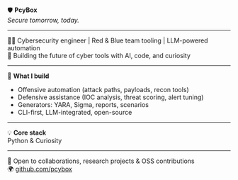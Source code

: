 🛡️ **PcyBox**  
*Secure tomorrow, today.*

---

👨‍💻 Cybersecurity engineer | Red & Blue team tooling | LLM-powered automation  
🧠 Building the future of cyber tools with AI, code, and curiosity

---

🚀 **What I build**  
- Offensive automation (attack paths, payloads, recon tools)  
- Defensive assistance (IOC analysis, threat scoring, alert tuning)  
- Generators: YARA, Sigma, reports, scenarios  
- CLI-first, LLM-integrated, open-source

---

💡 **Core stack**  
Python & Curiosity

---

🤝 Open to collaborations, research projects & OSS contributions  
🌍 [github.com/pcybox](https://github.com/pcybox)  
